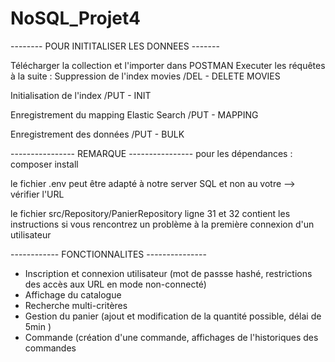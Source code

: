 # NoSQL_Projet4

-------- POUR INITITALISER LES DONNEES -------

Télécharger la collection et l'importer dans POSTMAN
Executer les réquêtes à la suite :
Suppression de l'index movies
/DEL - DELETE MOVIES

Initialisation de l'index 
/PUT - INIT

Enregistrement du mapping Elastic Search
/PUT - MAPPING

Enregistrement des données
/PUT - BULK


---------------- REMARQUE ----------------
pour les dépendances : composer install

le fichier .env peut être adapté à notre server SQL et non au votre --> vérifier l'URL

le fichier src/Repository/PanierRepository ligne 31 et 32 contient les instructions
si vous rencontrez un problème à la première connexion d'un utilisateur



------------ FONCTIONNALITES ---------------

- Inscription et connexion utilisateur (mot de passse hashé,  restrictions des accès aux URL en mode non-connecté)
- Affichage du catalogue
- Recherche multi-critères 
- Gestion du panier (ajout et modification de la quantité possible, délai de 5min )
- Commande (création d'une commande, affichages de l'historiques des commandes




